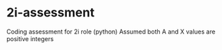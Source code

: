 # 2i-assessment
Coding assessment for 2i role (python)
Assumed both A and X values are positive integers
